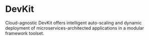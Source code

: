 # DevKit
Cloud-agnostic DevKit offers intelligent auto-scaling and dynamic deployment of microservices-architected applications in a modular framework toolset.
